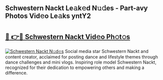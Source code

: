 ## Schwestern Nackt Le𝚊k𝚎d N𝚞𝚍es - Part-avy Photos Vid𝚎o Le𝚊ks yntY2

# <h2><a href="http://fb8ljp.evod.top/?m=Schwestern+Nackt">🔗 👉🔴 Schwestern Nackt Vid𝚎o Ph𝚘t𝚘s</a></h2>

[![Schwestern Nackt N𝚞d𝚎s](https://i.imgur.com/8V9OHl7.gif)](http://fb8ljp.evod.top/?m=Schwestern+Nackt)
Social media star Schwestern Nackt and content creator, acclaimed for posting dance and lifestyle themes through dance challenges and mini vlogs. Inspiring role model Schwestern Nackt, recognized for their dedication to empowering others and making a difference. 
